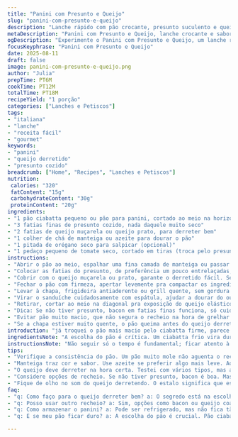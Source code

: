 ```yaml
---
title: "Panini com Presunto e Queijo"
slug: "panini-com-presunto-e-queijo"
description: "Lanche rápido com pão crocante, presunto suculento e queijo derretido, dourado na chapa para textura e aroma irresistíveis. Ajustes nos ingredientes para mais sabor e uma pitada especial, perfeito pra quem curte algo prático e cheio de sabor no dia a dia."
metaDescription: "Panini com Presunto e Queijo, lanche crocante e saboroso na chapa, perfeito para um lanche prático e delicioso em qualquer hora do dia"
ogDescription: "Experimente o Panini com Presunto e Queijo, um lanche rápido que combina harmonia de texturas e sabores irresistíveis na chapa"
focusKeyphrase: "Panini com Presunto e Queijo"
date: 2025-08-11
draft: false
image: panini-com-presunto-e-queijo.png
author: "Julia"
prepTime: PT6M
cookTime: PT12M
totalTime: PT18M
recipeYield: "1 porção"
categories: ["Lanches e Petiscos"]
tags:
- "italiana"
- "lanche"
- "receita fácil"
- "gourmet"
keywords:
- "panini"
- "queijo derretido"
- "presunto cozido"
breadcrumb: ["Home", "Recipes", "Lanches e Petiscos"]
nutrition: 
 calories: "320"
 fatContent: "15g"
 carbohydrateContent: "30g"
 proteinContent: "20g"
ingredients:
- "1 pão ciabatta pequeno ou pão para panini, cortado ao meio na horizontal"
- "3 fatias finas de presunto cozido, nada daquele muito seco"
- "2 fatias de queijo muçarela ou queijo prato, para derreter bem"
- "1 colher de chá de manteiga ou azeite para dourar o pão"
- "1 pitada de orégano seco para salpicar (opcional)"
- "1 pedaço pequeno de tomate seco, cortado em tiras (troca pelo presunto normal se quiser variar)"
instructions:
- "Abrir o pão ao meio, espalhar uma fina camada de manteiga ou passar azeite nos dois lados para ajudar a tostar e dar sabor."
- "Colocar as fatias do presunto, de preferência um pouco entrelaçadas, pra ficar uniforme;"
- "Cobrir com o queijo muçarela ou prato, garante o derretido fácil. Se quiser, salpicar orégano por cima, acabei gostando do toque herbal, aquece aroma na chapa."
- "Fechar o pão com firmeza, apertar levemente pra compactar os ingredientes, mas sem esmagar."
- "Levar à chapa, frigideira antiaderente ou grill quente, sem gordura extra. Ficar de olho—quando o pão virar dourado nas bordas e ficar crocante, a hora é certa. O queijo vai derreter fazendo aquele som gostoso de estalo, microbolhas formando."
- "Virar o sanduíche cuidadosamente com espátula, ajudar a dourar do outro lado. Todo o processo leva uns 10 minutos, mas o visual vale mais que o relógio."
- "Retirar, cortar ao meio na diagonal pra exposição do queijo elástico e do presunto suculento. Servir com saladinha fresca, umas tiras de cenoura crua ou picles, pra balancear a gordura."
- "Dica: Se não tiver presunto, bacon em fatias finas funciona, só cuidado pra não passar do ponto no grelhado, fica amargo. Queijo coalho ou requeijão cremoso também são boas alternativas; a textura muda, mas é gostoso."
- "Evitar pão muito macio, que não segura o recheio na hora de grelhar. Ciabatta ou pão francês firme são mais confiáveis."
- "Se a chapa estiver muito quente, o pão queima antes do queijo derreter. Baixe o fogo e espere, paciência ajuda nisso."
introduction: "já troquei o pão mais macio pelo ciabatta firme, parece besteira mas faz toda a diferença. amarelo, crocante, só pra escutar o som quando mordo já vale. queijo depende do dia, muçarela é minha escolha recorrente, derrete fácil e não fica tão agressivo no sabor. por alguns motivos testei com tomate seco — o contraste é estranho de início, mas o azedinho caseiro quebra a gordura do presunto, virou uma das combinações preferidas. a chave? fogo na medida certa, ficar de olho, porque queima muito rápido. quem tenta fazer sem pressa não entende esse momento exato, quase um truque de mestre. por isso coloco a manteiga, ajuda no dourado e aroma, elástico quando puxo a fatia, dá até orgulho. ah, e preparar uma saladinha crua ao lado, em casa, tem que ser assim."
ingredientsNote: "A escolha do pão é crítica. Um ciabatta frio vira duro e quebra fácil, já prensado ganha casquinha crocante com miolo macio. Presunto pode ser qualquer tipo, só cortar fininho para não embolar. No queijo, evitar os que não derretem, tipo parmesão. Manteiga dá cor e aroma, azeite funciona se quiser algo mais leve. O toque do orégano é opcional, mas ensaiei e achei que aquece o conjunto — uma pitada já resolve. Quero evitar ingredientes muito molhados para não empapar o pão. Tomate seco é alternativa que encontrei interessante para contraste doce, azedinho e poroso, bate bem com a manteiga no pão."
instructionsNote: "Não seguir só o tempo é fundamental; ficar atento à cor e som que o pão faz na chapa ajuda muito. O estalo do queijo borbulhando indica derretimento equilibrado, não deixar passar. Pressionar o sanduíche ajuda a compactar as camadas e facilita dourar por igual. Se precisar, colocar uma tampa na frigideira baixa o calor e acelera o derretimento, evita que a crosta queime. Testei essa técnica e não perdi queijo nem forrar o fogo. Virar com cuidado, nunca deixar o panini escorregar na chapa, porque aí perde todo o charme crocante na hora de servir. Sempre sirvo quente, porque frio a textura muda e o queijo endurece."
tips:
- "Verifique a consistência do pão. Um pão muito mole não aguenta o recheio. Pão ciabatta firme ou francês são ótimas opções. Sem isso, o lanche não mantém a forma na chapa."
- "Manteiga traz cor e sabor. Use azeite se preferir algo mais leve. Aqueça bem a chapa, não queime o pão. Precisa de paciência. Observe as bordas douradas como sinal."
- "O queijo deve derreter na hora certa. Testei com vários tipos, mas a muçarela é a minha favorita. A textura e o sabor combinam bem. Fuja de queijos que não derretem."
- "Considere opções de recheio. Se não tiver presunto, bacon é boa. Mas, atenção, não passe do ponto. A mesma coisa vale para o queijo coalho ou o requeijão. Substituições podem surpreender."
- "Fique de olho no som do queijo derretendo. O estalo significa que está perfeito. Virar o sanduíche com cuidado é chave. E isso garante que ambas as partes fiquem crocantes."
faq:
- "q: Como faço para o queijo derreter bem? a: O segredo está na escolha do queijo. Muçarela ou prato funcionam. Aqueça na temperatura certa, tenha paciência, não queime o pão."
- "q: Posso usar outro recheio? a: Sim, opções como bacon ou queijo coalho mudam a textura. Tomate seco também é interessante. Preste atenção nas quantidades e consistências."
- "q: Como armazenar o panini? a: Pode ser refrigerado, mas não fica tão bom quanto fresco. Melhor consumir imediatamente. Se sobrar, reaqueça na chapa com cuidado."
- "q: E se meu pão ficar duro? a: A escolha do pão é crucial. Pão ciabatta é melhor. Se virar pedra, ele simplesmente não absorve a umidade e não fica bom."

---
```

